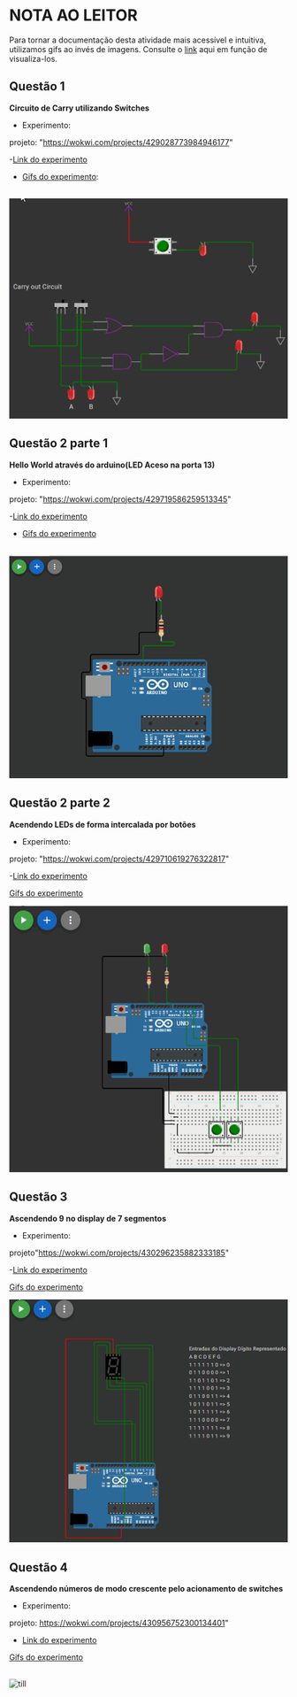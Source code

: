 
# NOTA AO LEITOR
Para tornar a documentação desta atividade mais acessível e intuitiva, utilizamos gifs ao invés de imagens. Consulte o [link](#https://github.com/jAzz-hub/Microcontroladores_CEFET-MG/blob/main/Atividade_2/relat%C3%B3rio.md) aqui em função de visualiza-los.

## Questão 1
**Circuito de Carry utilizando Switches**

- Experimento:
<!-- Q1 - Hello World Wokwki-->
projeto: "https://wokwi.com/projects/429028773984946177"

-[Link do experimento](#https://wokwi.com/projects/429028773984946177)

- [Gifs do experimento](#Documentation/gifs/1.gif): <br> <br>

![till](Documentation/gifs/1.gif)



## Questão 2 parte 1
**Hello World através do arduino(LED Aceso na porta 13)**

- Experimento:
<!-- Q2 - Parte 1 -->
projeto: "https://wokwi.com/projects/429719586259513345"


-[Link do experimento](#https://wokwi.com/projects/429719586259513345)


- [Gifs do experimento](#Documentation/gifs/2.1.gif) <br> <br>

![till](Documentation/gifs/2.1.gif)



## Questão 2 parte 2
**Acendendo LEDs de forma intercalada por botões**

- Experimento:
<!-- Q2 - Parte 2 -->
projeto: "https://wokwi.com/projects/429710619276322817"

-[Link do experimento](#https://wokwi.com/projects/429710619276322817)

[Gifs do experimento](#Documentation/gifs/2.2.gif)

![till](Documentation/gifs/2.2.gif)



## Questão 3
**Ascendendo 9 no display de 7 segmentos**

- Experimento:
<!-- Q3 - -->
projeto"https://wokwi.com/projects/430296235882333185"

-[Link do experimento](#https://wokwi.com/projects/430296235882333185)

[Gifs do experimento](#Documentation/gifs/3.gif)

![till](Documentation/gifs/3.gif)



## Questão 4
**Ascendendo números de modo crescente pelo acionamento de switches**

- Experimento:
<!-- Q4 - -->
projeto: https://wokwi.com/projects/430956752300134401"

- [Link do experimento](#https://wokwi.com/projects/430956752300134401)

[Gifs do experimento](#Documentation/gifs/4.gif) <br> <br>

![till](Documentation/gifs/4.gif)

